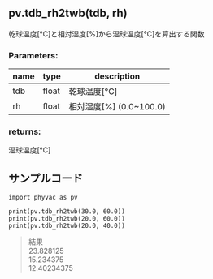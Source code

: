 ## pv.tdb_rh2twb(tdb, rh)
乾球温度[&deg;C]と相対湿度[%]から湿球温度[&deg;C]を算出する関数    
### Parameters:
|  name  |  type  | description |
| ---- | ---- | ---- |
|tdb|float|乾球温度[&deg;C]|
|rh|float|相対湿度[%] (0.0~100.0)|
  
### returns:
湿球温度[&deg;C]
  
## サンプルコード  
```
import phyvac as pv

print(pv.tdb_rh2twb(30.0, 60.0))
print(pv.tdb_rh2twb(20.0, 60.0))
print(pv.tdb_rh2twb(20.0, 40.0))
```
> 結果  
> 23.828125  
> 15.234375  
> 12.40234375  
  
